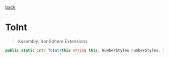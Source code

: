 ﻿

[back](/IronSphere.Extensions/types/StringCastingExtension)

# ToInt

> Assembly: IronSphere.Extensions

```csharp
public static int? ToInt(this string this, NumberStyles numberStyles, IFormatProvider formatProvider)
```



 